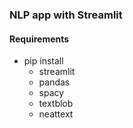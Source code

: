 ### NLP app with Streamlit



#### Requirements
+ pip install
	- streamlit
	- pandas
	- spacy
	- textblob
	- neattext
	
